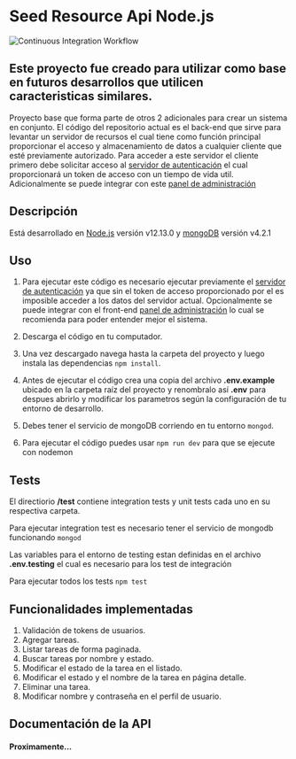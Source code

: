 # Seed Resource Api Node.js

![Continuous Integration Workflow](https://github.com/devnido/seed-resource-api-nodejs/workflows/Continuous%20Integration%20Workflow/badge.svg)

## Este proyecto fue creado para utilizar como base en futuros desarrollos que utilicen caracteristicas similares.

Proyecto base que forma parte de otros 2 adicionales para crear un sistema en conjunto. El código del repositorio actual es el back-end que sirve para levantar un servidor de recursos el cual tiene como función principal proporcionar el acceso y almacenamiento de datos a cualquier cliente que esté previamente autorizado. Para acceder a este servidor el cliente primero debe solicitar acceso al [servidor de autenticación](https://github.com/devnido/seed-auth-api-nodejs) el cual proporcionará un token de acceso con un tiempo de vida util. Adicionalmente se puede integrar con este [panel de administración](https://github.com/devnido/seed-admin-panel-angular)

## Descripción

Está desarrollado en [Node.js](https://nodejs.org/es/) versión v12.13.0 y [mongoDB](https://www.mongodb.com/es) versión v4.2.1

## Uso 

1. Para ejecutar este código es necesario ejecutar previamente el [servidor de autenticación](https://github.com/devnido/seed-auth-api-nodejs)  ya que sin el token de acceso proporcionado por el es imposible acceder a los datos del servidor actual. Opcionalmente se puede integrar con el front-end  [panel de administración](https://github.com/devnido/seed-admin-panel-angular) lo cual se recomienda para poder entender mejor el sistema.

2. Descarga el código en tu computador.

3. Una vez descargado navega hasta la carpeta del proyecto  y luego instala las dependencias `npm install`.

4. Antes de ejecutar el código crea una copia del archivo **.env.example** ubicado en la carpeta raíz del proyecto y renombralo así **.env** para despues abrirlo y modificar los parametros según la configuración de tu entorno de desarrollo.

5. Debes tener el servicio de mongoDB corriendo en tu entorno `mongod`.

6. Para ejecutar el código puedes usar `npm run dev` para que se ejecute con nodemon

## Tests

El directiorio **/test** contiene integration tests y unit tests cada uno en su respectiva carpeta.

Para ejecutar integration test es necesario tener el servicio de mongodb funcionando `mongod`

Las variables para el entorno de testing estan definidas en el archivo **.env.testing** el cual es necesario para los test de integración

Para ejecutar todos los tests `npm test`

## Funcionalidades implementadas 

1. Validación de tokens de usuarios.
2. Agregar tareas.
3. Listar tareas de forma paginada.
4. Buscar tareas por nombre y estado.
5. Modificar el estado de la tarea en el listado.
6. Modificar el estado y el nombre de la tarea en página detalle.
7. Eliminar una tarea.
8. Modificar nombre y contraseña en el perfil de usuario.

## Documentación de la API 

#### Proximamente...